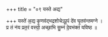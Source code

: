 +++
title = "०९ यस्ते अद्य"

+++
यस्ते॑ अ॒द्य कृ॒णव॑द्भद्रशोचेऽपू॒पं दे॑व घृ॒तव॑न्तमग्ने ।  
प्र तं न॑य प्रत॒रं वस्यो॒ अच्छा॒भि सु॒म्नं दे॒वभ॑क्तं यविष्ठ ॥